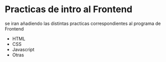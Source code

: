 ﻿# Practicas de intro al Frontend

se iran añadiendo las distintas practicas correspondientes al programa de Frontend
- HTML
- CSS
- Javascript
- Otras